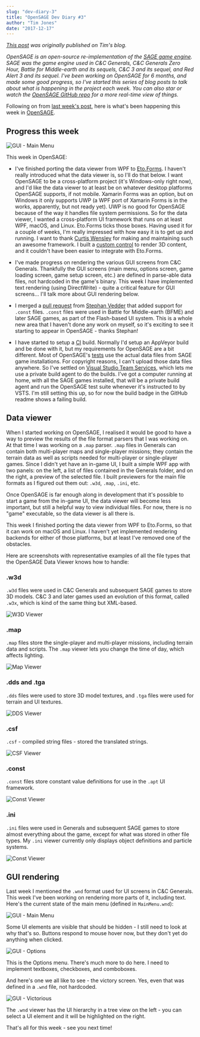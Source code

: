 ```yaml
---
slug: "dev-diary-3"
title: "OpenSAGE Dev Diary #3"
author: "Tim Jones"
date: "2017-12-17"
---
```


[1]: https://en.wikipedia.org/wiki/SAGE_(game_engine)
[2]: https://github.com/OpenSAGE/OpenSAGE

_[This post](http://timjones.io/blog/archive/2017/12/17/opensage-dev-diary-3-2017-12-17) was originally published on Tim's blog._

_OpenSAGE is an open-source re-implementation of the [SAGE game engine][1]. SAGE was the game engine used in C&C Generals, C&C Generals Zero Hour, Battle for Middle-earth and its sequels, C&C 3 and its sequel, and Red Alert 3 and its sequel. I've been working on OpenSAGE for 6 months, and made some good progress, so I've started this series of blog posts to talk about what is happening in the project each week. You can also star or watch the [OpenSAGE GitHub repo][2] for a more real-time view of things._

Following on from [last week's post](/blog/dev-diary-2/), here is what's been happening this week in [OpenSAGE][2].

## Progress this week

![GUI - Main Menu](./opensage-2017-12-17-gui-main-menu.png)

This week in OpenSAGE:

- I've finished porting the data viewer from WPF to [Eto.Forms](https://github.com/picoe/Eto). I haven't really introduced what the data viewer is, so I'll do that below. I want OpenSAGE to be a cross-platform project (it's Windows-only right now), and I'd like the data viewer to at least be on whatever desktop platforms OpenSAGE supports, if not mobile. Xamarin Forms was an option, but on Windows it only supports UWP (a WPF port of Xamarin Forms is in the works, apparently, but not ready yet). UWP is no good for OpenSAGE because of the way it handles file system permissions. So for the data viewer, I wanted a cross-platform UI framework that runs on at least WPF, macOS, and Linux. Eto.Forms ticks those boxes. Having used it for a couple of weeks, I'm really impressed with how easy it is to get up and running. I want to thank [Curtis Wensley](https://twitter.com/cwensley) for making and maintaining such an awesome framework. I built a [custom control](https://github.com/OpenSAGE/OpenSAGE/blob/master/src/OpenSage.DataViewer.Windows/Controls/GameControlHandler.cs) to render 3D content, and it couldn't have been easier to integrate with Eto.Forms.

- I've made progress on rendering the various GUI screens from C&C Generals. Thankfully the GUI screens (main menu, options screen, game loading screen, game setup screen, etc.) are defined in parse-able data files, not hardcoded in the game's binary. This week I have implemented text rendering (using DirectWrite) - quite a critical feature for GUI screens... I'll talk more about GUI rendering below.

- I merged a [pull request](https://github.com/OpenSAGE/OpenSAGE/pull/11) from [Stephan Vedder](https://github.com/feliwir) that added support for `.const` files. `.const` files were used in Battle for Middle-earth (BFME) and later SAGE games, as part of the Flash-based UI system. This is a whole new area that I haven't done any work on myself, so it's exciting to see it starting to appear in OpenSAGE - thanks Stephan!

- I have started to setup a [CI](https://en.wikipedia.org/wiki/Continuous_integration) build. Normally I'd setup an AppVeyor build and be done with it, but my requirements for OpenSAGE are a bit different. Most of OpenSAGE's [tests](https://github.com/OpenSAGE/OpenSAGE/tree/master/src/OpenSage.Game.Tests) use the actual data files from SAGE game installations. For copyright reasons, I can't upload those data files anywhere. So I've settled on [Visual Studio Team Services](https://www.visualstudio.com/vso/), which lets me use a private build agent to do the builds. I've got a computer running at home, with all the SAGE games installed, that will be a private build agent and run the OpenSAGE test suite whenever it's instructed to by VSTS. I'm still setting this up, so for now the build badge in the GitHub readme shows a failing build.

## Data viewer

When I started working on OpenSAGE, I realised it would be good to have a way to preview the results of the file format parsers that I was working on. At that time I was working on a `.map` parser. `.map` files in Generals can contain both multi-player maps and single-player missions; they contain the terrain data as well as scripts needed for multi-player or single-player games. Since I didn't yet have an in-game UI, I built a simple WPF app with two panels: on the left, a list of files contained in the Generals folder, and on the right, a preview of the selected file. I built previewers for the main file formats as I figured out them out: `.w3d`, `.map`, `.ini`, etc.

Once OpenSAGE is far enough along in development that it's possible to start a game from the in-game UI, the data viewer will become less important, but still a helpful way to view individual files. For now, there is no "game" executable, so the data viewer is all there is.

This week I finished porting the data viewer from WPF to Eto.Forms, so that it can work on macOS and Linux. I haven't yet implemented rendering backends for either of those platforms, but at least I've removed one of the obstacles.

Here are screenshots with representative examples of all the file types that the OpenSAGE Data Viewer knows how to handle:

### .w3d

`.w3d` files were used in C&C Generals and subsequent SAGE games to store 3D models. C&C 3 and later games used an evolution of this format, called `.w3x`, which is kind of the same thing but XML-based.

![W3D Viewer](./opensage-2017-12-17-data-viewer-w3d.png)

### .map

`.map` files store the single-player and multi-player missions, including terrain data and scripts. The `.map` viewer lets you change the time of day, which affects lighting.

![Map Viewer](./opensage-2017-12-17-data-viewer-map.png)

### .dds and .tga

`.dds` files were used to store 3D model textures, and `.tga` files were used for terrain and UI textures.

![DDS Viewer](./opensage-2017-12-17-data-viewer-dds.png)

### .csf

`.csf` - compiled string files - stored the translated strings.

![CSF Viewer](./opensage-2017-12-17-data-viewer-csf.png)

### .const

`.const` files store constant value definitions for use in the `.apt` UI framework.

![Const Viewer](./opensage-2017-12-17-data-viewer-const.png)

### .ini

`.ini` files were used in Generals and subsequent SAGE games to store almost everything about the game, except for what was stored in other file types. My `.ini` viewer currently only displays object definitions and particle systems.

![Const Viewer](./opensage-2017-12-17-data-viewer-ini.png)

## GUI rendering

Last week I mentioned the `.wnd` format used for UI screens in C&C Generals. This week I've been working on rendering more parts of it, including text. Here's the current state of the main menu (defined in `MainMenu.wnd`):

![GUI - Main Menu](./opensage-2017-12-17-gui-main-menu.png)

Some UI elements are visible that should be hidden - I still need to look at why that's so. Buttons respond to mouse hover now, but they don't yet do anything when clicked.

![GUI - Options](./opensage-2017-12-17-gui-options.png)

This is the Options menu. There's much more to do here. I need to implement textboxes, checkboxes, and comboboxes.

And here's one we all like to see - the victory screen. Yes, even that was defined in a `.wnd` file, not hardcoded.

![GUI - Victorious](./opensage-2017-12-17-gui-victorious.png)

The `.wnd` viewer has the UI hierarchy in a tree view on the left - you can select a UI element and it will be highlighted on the right.

That's all for this week - see you next time!
